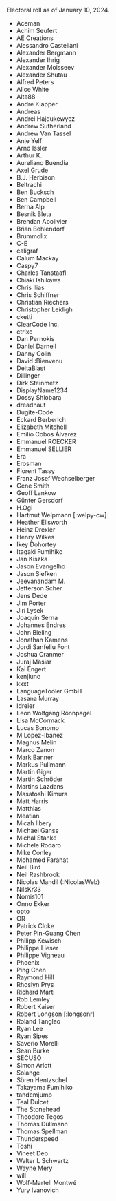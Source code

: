Electoral roll as of January 10, 2024.

* Aceman
* Achim Seufert
* AE Creations
* Alessandro Castellani
* Alexander Bergmann
* Alexander Ihrig
* Alexander Moisseev
* Alexander Shutau
* Alfred Peters
* Alice White
* Alta88
* Andre Klapper
* Andreas
* Andrei Hajdukewycz
* Andrew Sutherland
* Andrew Van Tassel
* Anje Yelf
* Arnd Issler
* Arthur K.
* Aureliano Buendía
* Axel Grude
* B.J. Herbison
* Beltrachi
* Ben Bucksch
* Ben Campbell
* Berna Alp
* Besnik Bleta
* Brendan Abolivier
* Brian Behlendorf
* Brummolix
* C-E
* caligraf
* Calum Mackay
* Caspy7
* Charles Tanstaafl
* Chiaki Ishikawa
* Chris Ilias
* Chris Schiffner
* Christian Riechers
* Christopher Leidigh
* cketti
* ClearCode Inc.
* ctrlxc
* Dan Pernokis
* Daniel Darnell
* Danny Colin
* David :Bienvenu
* DeltaBlast
* Dillinger
* Dirk Steinmetz
* DisplayName1234
* Dossy Shiobara
* dreadnaut
* Dugite-Code
* Eckard Berberich
* Elizabeth Mitchell
* Emilio Cobos Álvarez
* Emmanuel ROECKER
* Emmanuel SELLIER
* Era
* Erosman
* Florent Tassy
* Franz Josef Wechselberger
* Gene Smith
* Geoff Lankow
* Günter Gersdorf
* H.Ogi
* Hartmut Welpmann [:welpy-cw]
* Heather Ellsworth
* Heinz Drexler
* Henry Wilkes
* Ikey Dohortey
* Itagaki Fumihiko
* Jan Kiszka
* Jason Evangelho
* Jason Siefken
* Jeevanandam M.
* Jefferson Scher
* Jens Dede
* Jim Porter
* Jirí Lýsek
* Joaquín Serna
* Johannes Endres
* John Bieling
* Jonathan Kamens
* Jordi Sanfeliu Font
* Joshua Cranmer
* Juraj Mäsiar
* Kai Engert
* kenjiuno
* kxxt
* LanguageTooler GmbH
* Lasana Murray
* ldreier
* Leon Wolfgang Rönnpagel
* Lisa McCormack
* Lucas Bonomo
* M Lopez-Ibanez
* Magnus Melin
* Marco Zanon
* Mark Banner
* Markus Pullmann
* Martin Giger
* Martin Schröder
* Martins Lazdans
* Masatoshi Kimura
* Matt Harris
* Matthias
* Meatian
* Micah Ilbery
* Michael Ganss
* Michal Stanke
* Michele Rodaro
* Mike Conley
* Mohamed Farahat
* Neil Bird
* Neil Rashbrook
* Nicolas Mandil (:NicolasWeb)
* NilsKr33
* Nomis101
* Onno Ekker
* opto
* OR
* Patrick Cloke
* Peter Pin-Guang Chen
* Philipp Kewisch
* Philippe Lieser
* Philippe Vigneau
* Phoenix 
* Ping Chen
* Raymond Hill
* Rhoslyn Prys
* Richard Marti
* Rob Lemley
* Robert Kaiser
* Robert Longson [:longsonr]
* Roland Tanglao
* Ryan Lee
* Ryan Sipes
* Saverio Morelli
* Sean Burke
* SECUSO
* Simon Arlott
* Solange
* Sören Hentzschel
* Takayama Fumihiko
* tandemjump
* Teal Dulcet
* The Stonehead
* Theodore Tegos
* Thomas Düllmann
* Thomas Spellman
* Thunderspeed
* Toshi
* Vineet Deo
* Walter L Schwartz
* Wayne Mery
* will
* Wolf-Martell Montwé
* Yury Ivanovich
